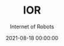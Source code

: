 ---
title: 'IOR'
subtitle: 'Internet of Robots'
date: 2021-08-18 00:00:00
description: Follow my collection of makes and strange inventions
featured_image: '/images/books/github-actions-a-practical-guide.jpg'
external_url: https://www.amazon.fr/gp/product/B09D3Z3Y48
---